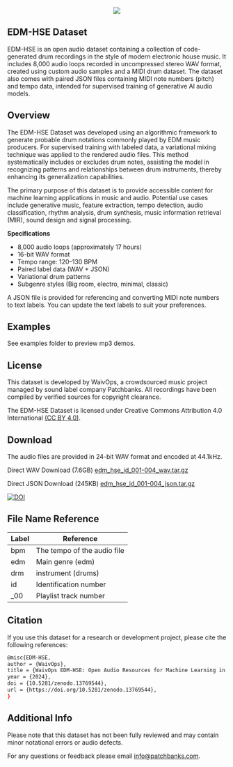 <p align="center">
  <img src="https://user-images.githubusercontent.com/115654234/213008369-a3a3cc5b-498d-47ea-bd36-4569ce6c4e51.png">
</p>

## EDM-HSE Dataset

EDM-HSE is an open audio dataset containing a collection of code-generated drum recordings in the style of modern electronic house music. It includes 8,000 audio loops recorded in uncompressed stereo WAV format, created using custom audio samples and a MIDI drum dataset. The dataset also comes with paired JSON files containing MIDI note numbers (pitch) and tempo data, intended for supervised training of generative AI audio models.

## Overview

The EDM-HSE Dataset was developed using an algorithmic framework to generate probable drum notations commonly played by EDM music producers. For supervised training with labeled data, a variational mixing technique was applied to the rendered audio files. This method systematically includes or excludes drum notes, assisting the model in recognizing patterns and relationships between drum instruments, thereby enhancing its generalization capabilities.

The primary purpose of this dataset is to provide accessible content for machine learning applications in music and audio. Potential use cases include generative music, feature extraction, tempo detection, audio classification, rhythm analysis, drum synthesis, music information retrieval (MIR), sound design and signal processing.

**Specifications**

- 8,000 audio loops (approximately 17 hours)
- 16-bit WAV format
- Tempo range: 120–130 BPM
- Paired label data (WAV + JSON)
- Variational drum patterns
- Subgenre styles (Big room, electro, minimal, classic)

A JSON file is provided for referencing and converting MIDI note numbers to text labels. You can update the text labels to suit your preferences.

## Examples

See examples folder to preview mp3 demos.


## License

This dataset is developed by WaivOps, a crowdsourced music project managed by sound label company Patchbanks. All recordings have been compiled by verified sources for copyright clearance.

The EDM-HSE Dataset is licensed under Creative Commons Attribution 4.0 International [(CC BY 4.0)](https://creativecommons.org/licenses/by/4.0/).
## Download

The audio files are provided in 24-bit WAV format and encoded at 44.1kHz.


Direct WAV Download (7.6GB) [edm_hse_id_001-004_wav.tar.gz](https://zenodo.org/records/13769544/files/edm_hse_id_001-004_wav.tar.gz?download=1)

Direct JSON Download (245KB) [edm_hse_id_001-004_json.tar.gz](https://zenodo.org/records/13769544/files/edm_hse_id_001-004_json.tar.gz?download=1)


[![DOI](https://zenodo.org/badge/DOI/10.5281/zenodo.13769544.svg)](https://doi.org/10.5281/zenodo.13769544)


## File Name Reference

| **Label**             | **Reference**                                                  |
| ----------------- | ------------------------------------------------------------------ |
| bpm  | The tempo of the audio file|
| edm | Main genre (edm)|
| drm | instrument (drums)|
| id | Identification number|
| _00 | Playlist track number|

## Citation

If you use this dataset for a research or development project, please cite the following references:
```bash
@misc{EDM-HSE,
author = {WaivOps},
title = {WaivOps EDM-HSE: Open Audio Resources for Machine Learning in Music},
year = {2024},
doi = {10.5281/zenodo.13769544},
url = {https://doi.org/10.5281/zenodo.13769544},
}
```
## Additional Info

Please note that this dataset has not been fully reviewed and may contain minor notational errors or audio defects.

For any questions or feedback please email info@patchbanks.com.
